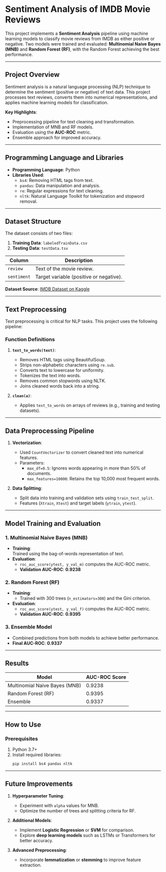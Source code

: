 # **Sentiment Analysis of IMDB Movie Reviews**

This project implements a **Sentiment Analysis** pipeline using machine learning models to classify movie reviews from IMDB as either positive or negative. Two models were trained and evaluated: **Multinomial Naive Bayes (MNB)** and **Random Forest (RF)**, with the Random Forest achieving the best performance.

---

## **Project Overview**

Sentiment analysis is a natural language processing (NLP) technique to determine the sentiment (positive or negative) of text data. This project processes text reviews, converts them into numerical representations, and applies machine learning models for classification.  

**Key Highlights**:  
- Preprocessing pipeline for text cleaning and transformation.  
- Implementation of MNB and RF models.  
- Evaluation using the **AUC-ROC** metric.  
- Ensemble approach for improved accuracy.  

---

## **Programming Language and Libraries**

- **Programming Language**: Python  
- **Libraries Used**:  
  - `bs4`: Removing HTML tags from text.  
  - `pandas`: Data manipulation and analysis.  
  - `re`: Regular expressions for text cleaning.  
  - `nltk`: Natural Language Toolkit for tokenization and stopword removal.  

---

## **Dataset Structure**

The dataset consists of two files:  
1. **Training Data**: `labeledTrainData.csv`  
2. **Testing Data**: `testData.tsv`  

| **Column**   | **Description**      |  
|--------------|----------------------|  
| `review`     | Text of the movie review. |  
| `sentiment`  | Target variable (positive or negative). |  

**Dataset Source**: [IMDB Dataset on Kaggle](https://www.kaggle.com/datasets/lakshmi25npathi/imdb-dataset-of-50k-movie-reviews)  

---

## **Text Preprocessing**

Text preprocessing is critical for NLP tasks. This project uses the following pipeline:  

### **Function Definitions**  

1. **`text_to_words(text)`**:  
   - Removes HTML tags using BeautifulSoup.  
   - Strips non-alphabetic characters using `re.sub`.  
   - Converts text to lowercase for uniformity.  
   - Tokenizes the text into words.  
   - Removes common stopwords using NLTK.  
   - Joins cleaned words back into a string.  

2. **`clean(a)`**:  
   - Applies `text_to_words` on arrays of reviews (e.g., training and testing datasets).  

---

## **Data Preprocessing Pipeline**

1. **Vectorization**:  
   - Used `CountVectorizer` to convert cleaned text into numerical features.  
   - Parameters:  
     - `max_df=0.5`: Ignores words appearing in more than 50% of documents.  
     - `max_features=10000`: Retains the top 10,000 most frequent words.  

2. **Data Splitting**:  
   - Split data into training and validation sets using `train_test_split`.  
   - Features (`Xtrain`, `Xtest`) and target labels (`ytrain`, `ytest`).  

---

## **Model Training and Evaluation**

### **1. Multinomial Naive Bayes (MNB)**  

- **Training**:  
  Trained using the bag-of-words representation of text.  
- **Evaluation**:  
  - `roc_auc_score(ytest, y_val_m)` computes the AUC-ROC metric.  
  - **Validation AUC-ROC**: **0.9238**  

### **2. Random Forest (RF)**  

- **Training**:  
  - Trained with 300 trees (`n_estimators=300`) and the Gini criterion.  
- **Evaluation**:  
  - `roc_auc_score(ytest, y_val_f)` computes the AUC-ROC metric.  
  - **Validation AUC-ROC**: **0.9395**  

### **3. Ensemble Model**  

- Combined predictions from both models to achieve better performance.  
- **Final AUC-ROC**: **0.9337**  

---

## **Results**

| **Model**           | **AUC-ROC Score** |  
|----------------------|-------------------|  
| Multinomial Naive Bayes (MNB) | 0.9238            |  
| Random Forest (RF)   | 0.9395            |  
| Ensemble             | 0.9337            |  

---

## **How to Use**

### **Prerequisites**

1. Python 3.7+  
2. Install required libraries:  
   ```bash
   pip install bs4 pandas nltk
   ```  

---

## **Future Improvements**

1. **Hyperparameter Tuning**:  
   - Experiment with `alpha` values for MNB.  
   - Optimize the number of trees and splitting criteria for RF.  

2. **Additional Models**:  
   - Implement **Logistic Regression** or **SVM** for comparison.  
   - Explore **deep learning models** such as LSTMs or Transformers for better accuracy.  

3. **Advanced Preprocessing**:  
   - Incorporate **lemmatization** or **stemming** to improve feature extraction.  
